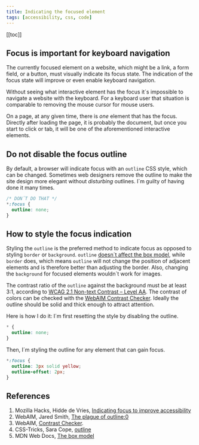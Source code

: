 ```yaml
---
title: Indicating the focused element
tags: [accessibility, css, code]
---
```


[[toc]]

## Focus is important for keyboard navigation
The currently focused element on a website, which might be a link, a form field, or a button, must visually indicate its focus state. The indication of the focus state will improve or even enable keyboard navigation. 

Without seeing what interactive element has the focus it´s impossible to navigate a website with the keyboard. For a keyboard user that situation is comparable to removing the mouse cursor for mouse users. 

On a page, at any given time, there is *one* element that has the focus. Directly after loading the page, it is probably the document, but once you start to click or tab, it will be one of the aforementioned interactive elements. 

## Do not disable the focus outline

By default, a browser will indicate focus with an `outline` CSS style, which can be changed. Sometimes web designers remove the outline to make the site design more elegant without *disturbing* outlines. I´m guilty of having done it many times.

```css
/* DON´T DO THAT */
*:focus {
  outline: none;
}
```

## How to style the focus indication
Styling the `outline` is the preferred method to indicate focus as opposed to styling `border` or `background`. `outline` [doesn´t affect the box model](https://css-tricks.com/almanac/properties/o/outline/), while `border` does, which means `outline` will not change the position of adjacent elements and  is therefore better than adjusting the border. Also, changing the `background` for focused elements wouldn´t work for images.

The contrast ratio of the `outline` against the background must be at least 3:1, according to [WCAG 2.1 Non-text Contrast – Level AA](https://www.w3.org/WAI/WCAG21/quickref/?versions=2.1&showtechniques=324%2C331#non-text-contrast
). The contrast of colors can be checked with the [WebAIM Contrast Checker](https://webaim.org/resources/contrastchecker/). Ideally the outline should be solid and thick enough to attract attention.

Here is how I do it: I´m first resetting the style by disabling the outline.

```css
* {
  outline: none;
}
```

Then, I´m styling the outline for any element that can gain focus.

```css
*:focus {
  outline: 3px solid yellow;
  outline-offset: 2px;
}
```

## References

1. Mozilla Hacks, Hidde de Vries, [Indicating focus to improve accessibility](https://hacks.mozilla.org/2019/06/indicating-focus-to-improve-accessibility/)
2. WebAIM, Jared Smith, [The plague of outline:0](https://webaim.org/blog/plague-of-outline-0/)
3. WebAIM, [Contrast Checker](https://webaim.org/resources/contrastchecker/).
4. CSS-Tricks, Sara Cope, [outline](https://css-tricks.com/almanac/properties/o/outline/)
5. MDN Web Docs, [The box model](https://developer.mozilla.org/en-US/docs/Learn/CSS/Building_blocks/The_box_model)
